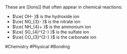These are [[Ions]] that often appear in chemical reactions:
- $\ce{ OH- }$ is the hydroxide ion
- $\ce{ NO_{3}- }$ is the nitrate ion
- $\ce{ NH_{4}+ }$ is the ammonium ion
- $\ce{ SO_{4}^{2-} }$ is the sulfate ion
- $\ce{ CO_{3}^{2-} }$ is the carbonate ion

#Chemistry #Physical #Bonding 
